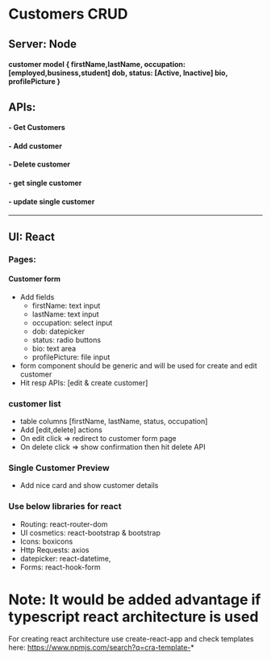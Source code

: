 # Customers CRUD

## Server: Node
#### customer model { firstName,lastName, occupation: [employed,business,student] dob, status: [Active, Inactive] bio, profilePicture }

## APIs:
#### - Get Customers
#### - Add customer 
#### - Delete customer 
#### - get single customer 
#### - update single customer

___

## UI: React
### Pages:
#### Customer form
- Add fields
    - firstName: text input
    - lastName: text input
    - occupation: select input
    - dob: datepicker
    - status: radio buttons
    - bio: text area
    - profilePicture: file input
- form component should be generic and will be used for create and edit customer
- Hit resp APIs: [edit & create customer]
### customer list
- table columns [firstName, lastName, status, occupation]
- Add [edit,delete] actions
- On edit click => redirect to customer form page
- On delete click => show confirmation then hit delete API
### Single Customer Preview
- Add nice card and show customer details
### Use below libraries for react
- Routing: react-router-dom
- UI cosmetics: react-bootstrap & bootstrap
- Icons: boxicons
- Http Requests: axios
- datepicker: react-datetime,
- Forms: react-hook-form

# Note: It would be added advantage if typescript react architecture is used
For creating react architecture use create-react-app and check templates here: https://www.npmjs.com/search?q=cra-template-*
